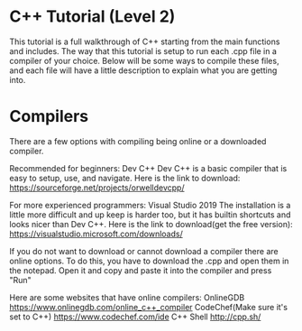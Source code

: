 # C++ Tutorial (Level 2)
This tutorial is a full walkthrough of C++ starting from the main functions and includes. The way that this tutorial is 
setup to run each .cpp file in a compiler of your choice. Below will be some ways to compile these files, and each file 
will have a little description to explain what you are getting into. 

# Compilers
There are a few options with compiling being online or a downloaded compiler. 

Recommended for beginners: Dev C++
Dev C++ is a basic compiler that is easy to setup, use, and navigate. Here is the link to download: 
https://sourceforge.net/projects/orwelldevcpp/

For more experienced programmers: Visual Studio 2019
The installation is a little more difficult and up keep is harder too, but it has builtin shortcuts
and looks nicer than Dev C++.
Here is the link to download(get the free version): https://visualstudio.microsoft.com/downloads/

If you do not want to download or cannot download a compiler there are online options. To do this, you have 
to download the .cpp and open them in the notepad. Open it and copy and paste it into the compiler and press
"Run"

Here are some websites that have online compilers:
OnlineGDB https://www.onlinegdb.com/online_c++_compiler
CodeChef(Make sure it's set to C++) https://www.codechef.com/ide 
C++ Shell http://cpp.sh/ 

